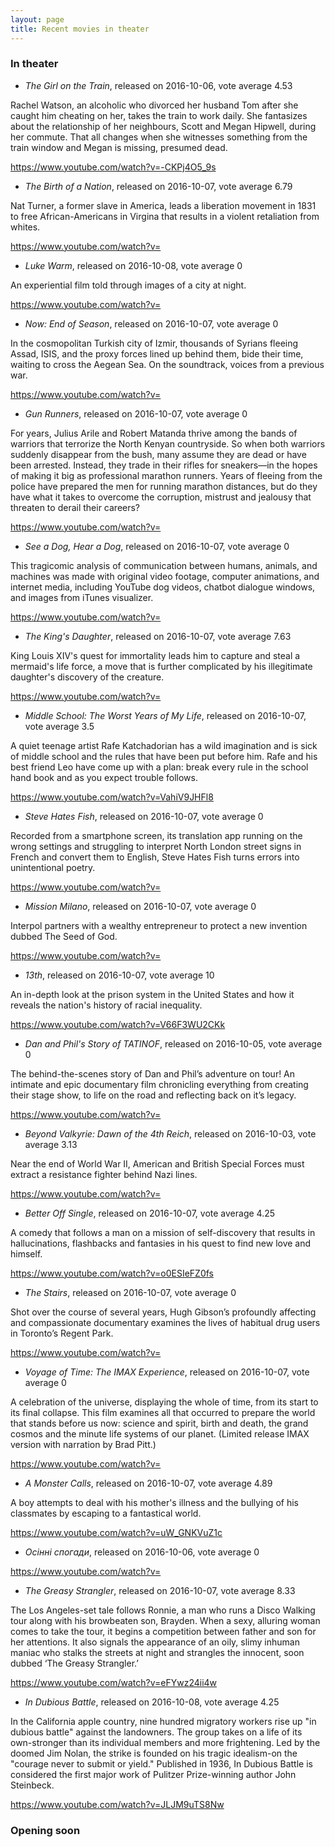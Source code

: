 ```yaml
---
layout: page
title: Recent movies in theater
---
```

### In theater

<script>
  
  var tag = document.createElement('script');

  tag.src = "https://www.youtube.com/iframe_api";
  var firstScriptTag = document.getElementsByTagName('script')[0];
  firstScriptTag.parentNode.insertBefore(tag, firstScriptTag);
</script>


- *The Girl on the Train*, released on 2016-10-06, vote average 4.53

Rachel Watson, an alcoholic who divorced her husband Tom after she caught him cheating on her, takes the train to work daily. She fantasizes about the relationship of her neighbours, Scott and Megan Hipwell, during her commute. That all changes when she witnesses something from the train window and Megan is missing, presumed dead.

https://www.youtube.com/watch?v=-CKPj4O5_9s

<div id="player346685"></div>


<script>

  
  
  var player;
  function onYouTubeIframeAPIReady() {
    player = new YT.Player('player' 346685 , {
      height: '390',
      width: '640',
      videoId: '-CKPj4O5_9s',
      events: {
        'onReady': onPlayerReady,
        'onStateChange': onPlayerStateChange
      }
    });
  }
</script>



- *The Birth of a Nation*, released on 2016-10-07, vote average 6.79

Nat Turner, a former slave in America, leads a liberation movement in 1831 to free African-Americans in Virgina that results in a violent retaliation from whites.

https://www.youtube.com/watch?v=

<div id="player339408"></div>


<script>

  
  
  var player;
  function onYouTubeIframeAPIReady() {
    player = new YT.Player('player' 339408 , {
      height: '390',
      width: '640',
      videoId: '',
      events: {
        'onReady': onPlayerReady,
        'onStateChange': onPlayerStateChange
      }
    });
  }
</script>



- *Luke Warm*, released on 2016-10-08, vote average 0

An experiential film told through images of a city at night.

https://www.youtube.com/watch?v=

<div id="player419961"></div>


<script>

  
  
  var player;
  function onYouTubeIframeAPIReady() {
    player = new YT.Player('player' 419961 , {
      height: '390',
      width: '640',
      videoId: '',
      events: {
        'onReady': onPlayerReady,
        'onStateChange': onPlayerStateChange
      }
    });
  }
</script>



- *Now: End of Season*, released on 2016-10-07, vote average 0

In the cosmopolitan Turkish city of Izmir, thousands of Syrians fleeing Assad, ISIS, and the proxy forces lined up behind them, bide their time, waiting to cross the Aegean Sea. On the soundtrack, voices from a previous war.

https://www.youtube.com/watch?v=

<div id="player419726"></div>


<script>

  
  
  var player;
  function onYouTubeIframeAPIReady() {
    player = new YT.Player('player' 419726 , {
      height: '390',
      width: '640',
      videoId: '',
      events: {
        'onReady': onPlayerReady,
        'onStateChange': onPlayerStateChange
      }
    });
  }
</script>



- *Gun Runners*, released on 2016-10-07, vote average 0

For years, Julius Arile and Robert Matanda thrive among the bands of warriors that terrorize the North Kenyan countryside. So when both warriors suddenly disappear from the bush, many assume they are dead or have been arrested. Instead, they trade in their rifles for sneakers—in the hopes of making it big as professional marathon runners. Years of fleeing from the police have prepared the men for running marathon distances, but do they have what it takes to overcome the corruption, mistrust and jealousy that threaten to derail their careers?

https://www.youtube.com/watch?v=

<div id="player412734"></div>


<script>

  
  
  var player;
  function onYouTubeIframeAPIReady() {
    player = new YT.Player('player' 412734 , {
      height: '390',
      width: '640',
      videoId: '',
      events: {
        'onReady': onPlayerReady,
        'onStateChange': onPlayerStateChange
      }
    });
  }
</script>



- *See a Dog, Hear a Dog*, released on 2016-10-07, vote average 0

This tragicomic analysis of communication between humans, animals, and machines was made with original video footage, computer animations, and internet media, including YouTube dog videos, chatbot dialogue windows, and images from iTunes visualizer.

https://www.youtube.com/watch?v=

<div id="player419729"></div>


<script>

  
  
  var player;
  function onYouTubeIframeAPIReady() {
    player = new YT.Player('player' 419729 , {
      height: '390',
      width: '640',
      videoId: '',
      events: {
        'onReady': onPlayerReady,
        'onStateChange': onPlayerStateChange
      }
    });
  }
</script>



- *The King&#39;s Daughter*, released on 2016-10-07, vote average 7.63

King Louis XIV&#39;s quest for immortality leads him to capture and steal a mermaid&#39;s life force, a move that is further complicated by his illegitimate daughter&#39;s discovery of the creature.

https://www.youtube.com/watch?v=

<div id="player245842"></div>


<script>

  
  
  var player;
  function onYouTubeIframeAPIReady() {
    player = new YT.Player('player' 245842 , {
      height: '390',
      width: '640',
      videoId: '',
      events: {
        'onReady': onPlayerReady,
        'onStateChange': onPlayerStateChange
      }
    });
  }
</script>



- *Middle School: The Worst Years of My Life*, released on 2016-10-07, vote average 3.5

A quiet teenage artist Rafe Katchadorian has a wild imagination and is sick of middle school and the rules that have been put before him. Rafe and his best friend Leo have come up with a plan: break every rule in the school hand book and as you expect trouble follows.

https://www.youtube.com/watch?v=VahiV9JHFl8

<div id="player369883"></div>


<script>

  
  
  var player;
  function onYouTubeIframeAPIReady() {
    player = new YT.Player('player' 369883 , {
      height: '390',
      width: '640',
      videoId: 'VahiV9JHFl8',
      events: {
        'onReady': onPlayerReady,
        'onStateChange': onPlayerStateChange
      }
    });
  }
</script>



- *Steve Hates Fish*, released on 2016-10-07, vote average 0

Recorded from a smartphone screen, its translation app running on the wrong settings and struggling to interpret North London street signs in French and convert them to English, Steve Hates Fish turns errors into unintentional poetry.

https://www.youtube.com/watch?v=

<div id="player419724"></div>


<script>

  
  
  var player;
  function onYouTubeIframeAPIReady() {
    player = new YT.Player('player' 419724 , {
      height: '390',
      width: '640',
      videoId: '',
      events: {
        'onReady': onPlayerReady,
        'onStateChange': onPlayerStateChange
      }
    });
  }
</script>



- *Mission Milano*, released on 2016-10-07, vote average 0

Interpol partners with a wealthy entrepreneur to protect a new invention dubbed The Seed of God.

https://www.youtube.com/watch?v=

<div id="player419544"></div>


<script>

  
  
  var player;
  function onYouTubeIframeAPIReady() {
    player = new YT.Player('player' 419544 , {
      height: '390',
      width: '640',
      videoId: '',
      events: {
        'onReady': onPlayerReady,
        'onStateChange': onPlayerStateChange
      }
    });
  }
</script>



- *13th*, released on 2016-10-07, vote average 10

An in-depth look at the prison system in the United States and how it reveals the nation&#39;s history of racial inequality.

https://www.youtube.com/watch?v=V66F3WU2CKk

<div id="player407806"></div>


<script>

  
  
  var player;
  function onYouTubeIframeAPIReady() {
    player = new YT.Player('player' 407806 , {
      height: '390',
      width: '640',
      videoId: 'V66F3WU2CKk',
      events: {
        'onReady': onPlayerReady,
        'onStateChange': onPlayerStateChange
      }
    });
  }
</script>



- *Dan and Phil&#39;s Story of TATINOF*, released on 2016-10-05, vote average 0

The behind-the-scenes story of Dan and Phil’s adventure on tour! An intimate and epic documentary film chronicling everything from creating their stage show, to life on the road and reflecting back on it’s legacy.

https://www.youtube.com/watch?v=

<div id="player419222"></div>


<script>

  
  
  var player;
  function onYouTubeIframeAPIReady() {
    player = new YT.Player('player' 419222 , {
      height: '390',
      width: '640',
      videoId: '',
      events: {
        'onReady': onPlayerReady,
        'onStateChange': onPlayerStateChange
      }
    });
  }
</script>



- *Beyond Valkyrie: Dawn of the 4th Reich*, released on 2016-10-03, vote average 3.13

Near the end of World War II, American and British Special Forces must extract a resistance fighter behind Nazi lines.

https://www.youtube.com/watch?v=

<div id="player412467"></div>


<script>

  
  
  var player;
  function onYouTubeIframeAPIReady() {
    player = new YT.Player('player' 412467 , {
      height: '390',
      width: '640',
      videoId: '',
      events: {
        'onReady': onPlayerReady,
        'onStateChange': onPlayerStateChange
      }
    });
  }
</script>



- *Better Off Single*, released on 2016-10-07, vote average 4.25

A comedy that follows a man on a mission of self-discovery that results in hallucinations, flashbacks and fantasies in his quest to find new love and himself.

https://www.youtube.com/watch?v=o0ESIeFZ0fs

<div id="player333358"></div>


<script>

  
  
  var player;
  function onYouTubeIframeAPIReady() {
    player = new YT.Player('player' 333358 , {
      height: '390',
      width: '640',
      videoId: 'o0ESIeFZ0fs',
      events: {
        'onReady': onPlayerReady,
        'onStateChange': onPlayerStateChange
      }
    });
  }
</script>



- *The Stairs*, released on 2016-10-07, vote average 0

Shot over the course of several years, Hugh Gibson’s profoundly affecting and compassionate documentary examines the lives of habitual drug users in Toronto’s Regent Park.

https://www.youtube.com/watch?v=

<div id="player410211"></div>


<script>

  
  
  var player;
  function onYouTubeIframeAPIReady() {
    player = new YT.Player('player' 410211 , {
      height: '390',
      width: '640',
      videoId: '',
      events: {
        'onReady': onPlayerReady,
        'onStateChange': onPlayerStateChange
      }
    });
  }
</script>



- *Voyage of Time: The IMAX Experience*, released on 2016-10-07, vote average 0

A celebration of the universe, displaying the whole of time, from its start to its final collapse. This film examines all that occurred to prepare the world that stands before us now: science and spirit, birth and death, the grand cosmos and the minute life systems of our planet. (Limited release IMAX version with narration by Brad Pitt.)

https://www.youtube.com/watch?v=

<div id="player417198"></div>


<script>

  
  
  var player;
  function onYouTubeIframeAPIReady() {
    player = new YT.Player('player' 417198 , {
      height: '390',
      width: '640',
      videoId: '',
      events: {
        'onReady': onPlayerReady,
        'onStateChange': onPlayerStateChange
      }
    });
  }
</script>



- *A Monster Calls*, released on 2016-10-07, vote average 4.89

A boy attempts to deal with his mother&#39;s illness and the bullying of his classmates by escaping to a fantastical world.

https://www.youtube.com/watch?v=uW_GNKVuZ1c

<div id="player258230"></div>


<script>

  
  
  var player;
  function onYouTubeIframeAPIReady() {
    player = new YT.Player('player' 258230 , {
      height: '390',
      width: '640',
      videoId: 'uW_GNKVuZ1c',
      events: {
        'onReady': onPlayerReady,
        'onStateChange': onPlayerStateChange
      }
    });
  }
</script>



- *Осінні спогади*, released on 2016-10-06, vote average 0



https://www.youtube.com/watch?v=

<div id="player419482"></div>


<script>

  
  
  var player;
  function onYouTubeIframeAPIReady() {
    player = new YT.Player('player' 419482 , {
      height: '390',
      width: '640',
      videoId: '',
      events: {
        'onReady': onPlayerReady,
        'onStateChange': onPlayerStateChange
      }
    });
  }
</script>



- *The Greasy Strangler*, released on 2016-10-07, vote average 8.33

The Los Angeles-set tale follows Ronnie, a man who runs a Disco Walking tour along with his browbeaten son, Brayden. When a sexy, alluring woman comes to take the tour, it begins a competition between father and son for her attentions. It also signals the appearance of an oily, slimy inhuman maniac who stalks the streets at night and strangles the innocent, soon dubbed ‘The Greasy Strangler.’

https://www.youtube.com/watch?v=eFYwz24ii4w

<div id="player320413"></div>


<script>

  
  
  var player;
  function onYouTubeIframeAPIReady() {
    player = new YT.Player('player' 320413 , {
      height: '390',
      width: '640',
      videoId: 'eFYwz24ii4w',
      events: {
        'onReady': onPlayerReady,
        'onStateChange': onPlayerStateChange
      }
    });
  }
</script>



- *In Dubious Battle*, released on 2016-10-08, vote average 4.25

In the California apple country, nine hundred migratory workers rise up &#34;in dubious battle&#34; against the landowners. The group takes on a life of its own-stronger than its individual members and more frightening. Led by the doomed Jim Nolan, the strike is founded on his tragic idealism-on the &#34;courage never to submit or yield.&#34; Published in 1936, In Dubious Battle is considered the first major work of Pulitzer Prize-winning author John Steinbeck.

https://www.youtube.com/watch?v=JLJM9uTS8Nw

<div id="player337844"></div>


<script>

  
  
  var player;
  function onYouTubeIframeAPIReady() {
    player = new YT.Player('player' 337844 , {
      height: '390',
      width: '640',
      videoId: 'JLJM9uTS8Nw',
      events: {
        'onReady': onPlayerReady,
        'onStateChange': onPlayerStateChange
      }
    });
  }
</script>




### Opening soon
